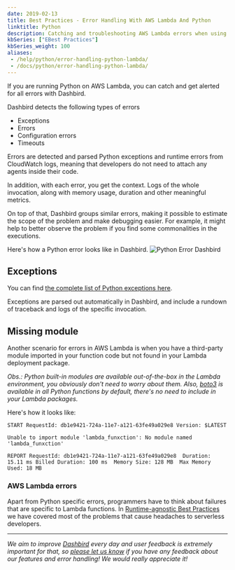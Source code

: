 ```yaml
---
date: 2019-02-13
title: Best Practices - Error Handling With AWS Lambda And Python
linktitle: Python
description: Catching and troubleshooting AWS Lambda errors when using AWS Lambda with Python. 
kbSeries: ["EBest Practices"]
kbSeries_weight: 100
aliases:
 - /help/python/error-handling-python-lambda/
 - /docs/python/error-handling-python-lambda/
---
```


If you are running Python on AWS Lambda, you can catch and get alerted for all errors with Dashbird.

Dashbird detects the following types of errors

 *  Exceptions
 *  Errors
 *  Configuration errors
 *  Timeouts

Errors are detected and parsed Python exceptions and runtime errors from CloudWatch logs, meaning that developers do not need to attach any agents inside their code.

In addition, with each error, you get the context. Logs of the whole invocation, along with memory usage, duration and other meaningful metrics.

On top of that, Dashbird groups similar errors, making it possible to estimate the scope of the problem and make debugging easier. For example, it might help to better observe the problem if you find some commonalities in the executions.

Here's how a Python error looks like in Dashbird.
![Python Error Dashbird](/images/docs/python-error.png 'Python Error')


## Exceptions

You can find <a href='https://docs.python.org/3/library/exceptions.html' target='_blank'>the complete list of Python exceptions here</a>.

Exceptions are parsed out automatically in Dashbird, and include a rundown of traceback and logs of the specific invocation.

## Missing module

Another scenario for errors in AWS Lambda is when you have a third-party module imported in your function code but not found in your Lambda deployment package.

_Obs.: Python built-in modules are available out-of-the-box in the Lambda environment, you obviously don't need to worry about them. Also, <a href="https://boto3.readthedocs.io">boto3</a> is available in all Python functions by default, there's no need to include in your Lambda packages._

Here's how it looks like:

```
START RequestId: db1e9421-724a-11e7-a121-63fe49a029e8 Version: $LATEST

Unable to import module 'lambda_funxction': No module named 'lambda_funxction'

REPORT RequestId: db1e9421-724a-11e7-a121-63fe49a029e8  Duration: 15.11 ms Billed Duration: 100 ms  Memory Size: 128 MB  Max Memory Used: 18 MB
```

### AWS Lambda errors

Apart from Python specific errors, programmers have to think about failures that are specific to Lambda functions. In <a href="/best-practices-and-common-use-cases/runtime-agnostic/">Runtime-agnostic Best Practices</a> we have covered most of the problems that cause headaches to serverless developers.

---

_We aim to improve [Dashbird](https://dashbird.io/) every day and user feedback is extremely important for that, so [please let us know](mailto:support@dashbird.io) if you have any feedback about our features and error handling! We would really appreciate it!_